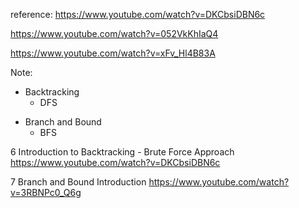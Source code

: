 reference:
https://www.youtube.com/watch?v=DKCbsiDBN6c

https://www.youtube.com/watch?v=052VkKhIaQ4

https://www.youtube.com/watch?v=xFv_Hl4B83A

Note:

- Backtracking
  - DFS

* Branch and Bound
  - BFS

6 Introduction to Backtracking - Brute Force Approach
https://www.youtube.com/watch?v=DKCbsiDBN6c

7 Branch and Bound Introduction
https://www.youtube.com/watch?v=3RBNPc0_Q6g
